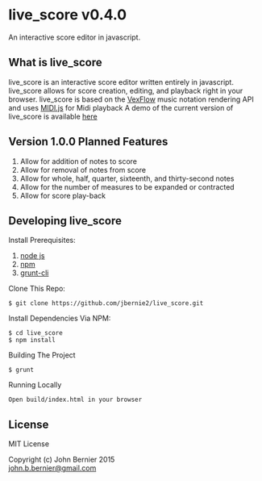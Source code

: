 # live_score v0.4.0

An interactive score editor in javascript.

## What is live_score

live_score is an interactive score editor written entirely in javascript.
live_score allows for score creation, editing, and playback right in
your browser. live_score is based on the [VexFlow](http://vexflow.com) music notation
rendering API and uses [MIDI.js](https://github.com/mudcube/MIDI.js/) for Midi playback
A demo of the current version of live_score is available [here](http://jbernie2.github.io/live_score)

## Version 1.0.0 Planned Features
  1. Allow for addition of notes to score
  2. Allow for removal of notes from score
  3. Allow for whole, half, quarter, sixteenth, and thirty-second notes
  4. Allow for the number of measures to be expanded or contracted
  5. Allow for score play-back  

## Developing live_score

Install Prerequisites:

  1. [node js](https://github.com/joyent/node/wiki/Installing-Node.js-via-package-manager)
  2. [npm](http://blog.npmjs.org/post/85484771375/how-to-install-npm)
  3. [grunt-cli](http://gruntjs.com/getting-started)


Clone This Repo:

    $ git clone https://github.com/jbernie2/live_score.git

Install Dependencies Via NPM:

    $ cd live_score
    $ npm install

Building The Project

    $ grunt

Running Locally

    Open build/index.html in your browser

## License
MIT License

Copyright (c) John Bernier 2015 <br/>
<john.b.bernier@gmail.com>
